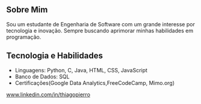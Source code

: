 ## Sobre Mim
Sou um estudante de Engenharia de Software com um grande interesse por tecnologia e inovação.
Sempre buscando aprimorar minhas habilidades em programação.

## Tecnologia e Habilidades
- Linguagens: Python, C, Java, HTML, CSS, JavaScript
- Banco de Dados: SQL
- Certificações(Google Data Analytics,FreeCodeCamp, Mimo.org)




www.linkedin.com/in/thiagopierro

